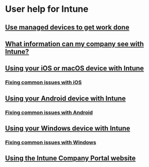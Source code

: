 # User help for Intune
## [Use managed devices to get work done](use-managed-devices-to-get-work-done.md)
## [What information can my company see with Intune?](what-info-can-your-company-see-when-you-enroll-your-device-in-intune.md)
## [Using your iOS or macOS device with Intune](using-your-iOS-or-macOS-device-with-intune.md)
### [Fixing common issues with iOS](troubleshoot-your-device-iOS.md)
## [Using your Android device with Intune](using-your-android-device-with-intune.md)
### [Fixing common issues with Android](troubleshoot-your-device-android.md)
## [Using your Windows device with Intune](using-your-windows-device-with-intune.md)
### [Fixing common issues with Windows](troubleshoot-your-device-windows.md)
## [Using the Intune Company Portal website](using-the-intune-company-portal-website.md)
